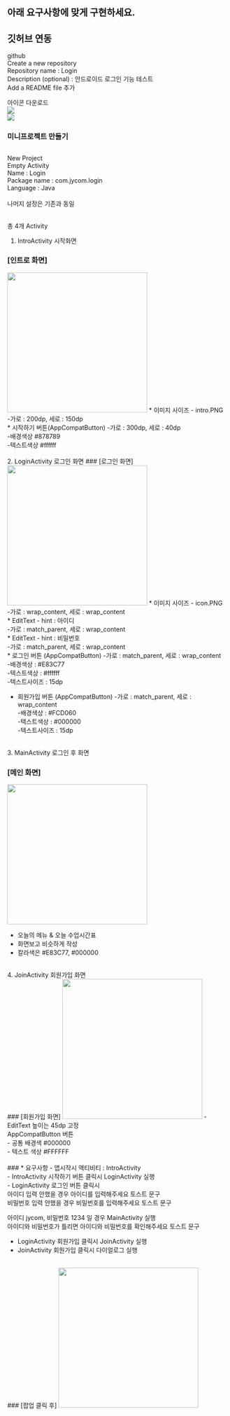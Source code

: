 
## 아래 요구사항에 맞게 구현하세요. 
## 깃허브 연동
github 
<br/>
Create a new repository
<br/>
Repository name : Login
<br/>
Description (optional) : 안드로이드 로그인 기능 테스트
<br/>
Add a README file 추가
<br/>

아이콘 다운로드<br/>
<img src="icon.PNG" />
<br/>
<img src="icon2.PNG" />

###  미니프로젝트 만들기
##

New Project
<br/>
Empty Activity<br/>
Name : Login<br/>
Package name :  com.jycom.login<br/>
Language : Java<br/>
<br/>
나머지 설정은 기존과 동일<br/>
<br/>

총 4개 Activity<br/>
1. IntroActivity 시작화면<br/>
### [인트로 화면]
<img src="int.PNG" width="320"/>  
* 이미지 사이즈
 - intro.PNG<br/> 
 -가로 : 200dp, 세로 : 150dp<br/>
* 시작하기 버튼(AppCompatButton) 
 -가로 : 300dp, 세로 : 40dp<br/>
 -배경색상 #878789<br/>
 -텍스트색상 #ffffff<br/>
<br/>  
2. LoginActivity 로그인 화면
### [로그인 화면]
<img src="login.PNG" width="320"/>  
* 이미지 사이즈 
 - icon.PNG<br/>
 -가로 : wrap_content, 세로 : wrap_content<br/>
* EditText
  - hint : 아이디<br/> 
  -가로 : match_parent, 세로 : wrap_content<br/>
* EditText
  - hint : 비밀번호<br/>
  -가로 : match_parent, 세로 : wrap_content<br/>
* 로그인 버튼 (AppCompatButton)
  -가로 : match_parent, 세로 : wrap_content<br/>
  -배경색상 : #E83C77<br/>
  -텍스트색상 : #ffffff<br/>
  -텍스트사이즈 : 15dp<br/>

* 회원가입 버튼 (AppCompatButton)
  -가로 : match_parent, 세로 : wrap_content<br/>
  -배경색상 : #FCD060<br/>
  -텍스트색상 : #000000<br/>
  -텍스트사이즈 : 15dp<br/>
<br/>
3. MainActivity 로그인 후 화면

### [메인 화면]
<img src="main.PNG" width="320"/>  

  - 오늘의 메뉴 & 오늘 수업시간표<br/>
  - 화면보고 비슷하게 작성<br/>
  - 칼라색은 #E83C77, #000000<br/>
<br/>
4. JoinActivity 회원가입 화면

<br/>
### [회원가입 화면]
<img src="join.PNG" width="320"/>  
  - EditText 높이는 45dp 고정<br/>
   AppCompatButton 버튼 <br/>
    - 공통 배경색 #000000<br/>
    - 텍스트 색상 #FFFFFF<br/>


<br/>
### * 요구사항
- 앱시작시 액티비티 : IntroActivity<br/>
- IntroActivity 시작하기 버튼 클릭시 LoginActivity 실행<br/>
- LoginActivity 로그인 버튼 클릭시<br/>
  아이디 입력 안했을 경우 아이디를 입력해주세요 토스트 문구<br/>
  비밀번호 입력 안했을 경우 비밀번호를 입력해주세요 토스트 문구<br/>
  
  아이디 jycom,  비밀번호 1234 일 경우 MainActivity 실행<br/>
  아이디와 비밀번호가 틀리면 아이디와 비밀번호를 확인해주세요 토스트 문구<br/>
- LoginActivity 회원가입 클릭시 JoinActivity 실행<br/>
- JoinActivity 회원가입 클릭시 다이얼로그 실행<br/>
<br/>
### [팝업 클릭 후]
<img src="popup.PNG" width="320"/>
   
  
  
